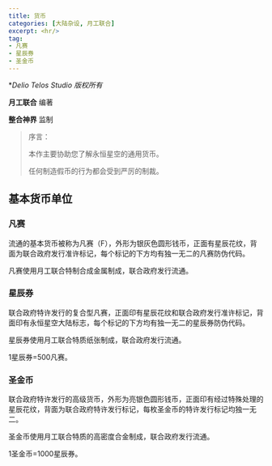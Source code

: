 ```yaml
---
title: 货币
categories: [大陆杂设, 月工联合]
excerpt: <hr/>
tag:
- 凡赛
- 星辰券
- 圣金币
---
```


**Delio Telos Studio 版权所有*

**月工联合** 编著

**整合神界** 监制

> 序言：
>
> 本作主要协助您了解永恒星空的通用货币。
>
> 任何制造假币的行为都会受到严厉的制裁。

## 基本货币单位

### 凡赛

流通的基本货币被称为凡赛（F），外形为银灰色圆形钱币，正面有星辰花纹，背面为联合政府发行准许标记，每个标记的下方均有独一无二的凡赛防伪代码。

凡赛使用月工联合特制合成金属制成，联合政府发行流通。

### 星辰券

联合政府特许发行的复合型凡赛，正面印有星辰花纹和联合政府发行准许标记，背面印有永恒星空大陆标志，每个标记的下方均有独一无二的星辰券防伪代码。

星辰券使用月工联合特质纸张制成，联合政府发行流通。

1星辰券=500凡赛。

### 圣金币

联合政府特许发行的高级货币，外形为亮银色圆形钱币，正面印有经过特殊处理的星辰花纹，背面为联合政府特许发行标记，每枚圣金币的特许发行标记均独一无二。

圣金币使用月工联合特质的高密度合金制成，联合政府发行流通。

1圣金币=1000星辰券。
